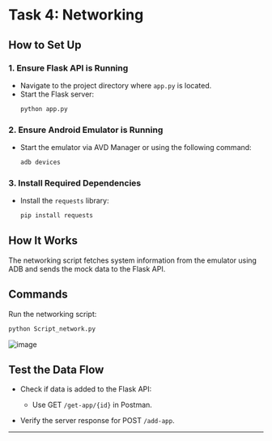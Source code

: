 # Task 4: Networking

## How to Set Up

### 1. Ensure Flask API is Running
- Navigate to the project directory where `app.py` is located.
- Start the Flask server:
  ```bash
  python app.py
  ```

### 2. Ensure Android Emulator is Running
- Start the emulator via AVD Manager or using the following command:
  ```bash
  adb devices
  ```

### 3. Install Required Dependencies
- Install the `requests` library:
  ```bash
  pip install requests
  ```

## How It Works

The networking script fetches system information from the emulator using ADB and sends the mock data to the Flask API.

## Commands

Run the networking script:
```bash
python Script_network.py
```

![image](https://github.com/user-attachments/assets/e7c4d8b7-502f-49ce-bd63-c4fecb90307e)


## Test the Data Flow

- Check if data is added to the Flask API:
  - Use GET `/get-app/{id}` in Postman.

- Verify the server response for POST `/add-app`.

---
